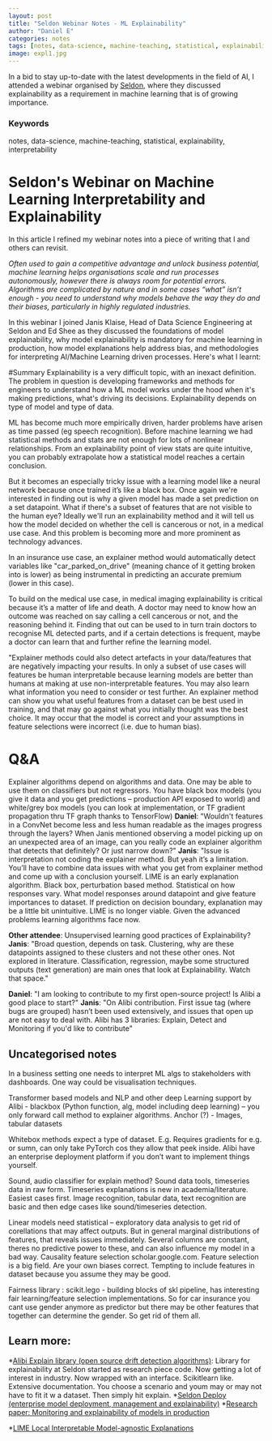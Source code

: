 ```yaml
---
layout: post
title: "Seldon Webinar Notes - ML Explainability"
author: "Daniel E"
categories: notes
tags: [notes, data-science, machine-teaching, statistical, explainability, interpretability]
image: expl1.jpg
---
```


In a bid to stay up-to-date with the latest developments in the field of AI, I attended a webinar organised by [Seldon](https://www.seldon.io/), where they discussed explainability as a requirement in machine learning that is of growing importance.

### Keywords
notes, data-science, machine-teaching, statistical, explainability, interpretability

# Seldon's Webinar on Machine Learning Interpretability and Explainability
In this article I refined my webinar notes into a piece of writing that I and others can revisit. 

_Often used to gain a competitive advantage and unlock business potential, machine learning helps organisations scale and run processes autonomously, however there is always room for potential errors. Algorithms are complicated by nature and in some cases “what” isn’t enough - you need to understand why models behave the way they do and their biases, particularly in highly regulated industries._

In this webinar I joined Janis Klaise, Head of Data Science Engineering at Seldon and Ed Shee as they discussed the foundations of model explainability, why model explainability is mandatory for machine learning in production, how model explanations help address bias, and methodologies for interpreting AI/Machine Learning driven processes.
Here's what I learnt:

#Summary
Explainability is a very difficult topic, with an inexact definition.
The problem in question is developing frameworks and methods for engineers to understand how a ML model works under the hood when it's making predictions, what's driving its decisions.
Explainability depends on type of model and type of data. 

ML has become much more empirically driven, harder problems have arisen as time passed (eg speech recognition). Before machine learning we had statistical methods and stats are not enough for lots of nonlinear relationships. From an explainability point of view stats are quite intuitive, you can probably extrapolate how a statistical model reaches a certain conclusion.

But it becomes an especially tricky issue with a learning model like a neural network because once trained it’s like a black box. Once again we're interested in finding out is why a given model has made a set prediction on a set datapoint. What if there's a subset of features that are not visible to the human eye? Ideally we'll run an explainability method and it will tell us how the model decided on whether the cell is cancerous or not, in a medical use case. And this problem is becoming more and more prominent as technology advances. 

In an insurance use case, an explainer method would automatically detect variables like "car_parked_on_drive" (meaning chance of it getting broken into is lower) as being instrumental in predicting an accurate premium (lower in this case).

To build on the medical use case, in medical imaging explainability is critical because it’s a matter of life and death. A doctor may need to know how an outcome was reached on say calling a cell cancerous or not, and the reasoning behind it. Finding that out can be used to in turn train doctors to recognise ML detected parts, and if a certain detections is frequent, maybe a doctor can learn that and further refine the learning model.

"Explainer methods could also detect artefacts in your data/features that are negatively impacting your results. In only a subset of use cases will features be human interpretable because learning models are better than humans at making at use non-interpretable features. 
You may also learn what information you need to consider or test further. An explainer method can show you what useful features from a dataset can be best used in training, and that may go against what you initially thought was the best choice. It may occur that the model is correct and your assumptions in feature selections were incorrect (i.e. due to human bias).


# Q&A
Explainer algorithms depend on algorithms and data. One may be able to use them on classifiers but not regressors. You have black box models (you give it data and you get predictions – production API exposed to world) and white/grey box models (you can look at implementation, or TF gradient propagation thru TF graph thanks to TensorFlow)
**Daniel**: "Wouldn't features in a ConvNet become less and less human readable as the images progress through the layers? When Janis mentioned observing a model picking up on an unexpected area of an image, can you really code an explainer algorithm that detects that definitely? Or just narrow down?"
**Janis**: "Issue is interpretation not coding the explainer method. But yeah it’s a limitation. You’ll have to combine data issues with what you get from explainer method and come up with a conclusion yourself. LIME is an early explanation algorithm. Black box, perturbation based method. Statistical on how responses vary. What model responses around datapoint and give feature importances to dataset. If prediction on decision boundary, explanation may be a little bit unintuitive. LIME is no longer viable. Given the advanced problems learning algorithms face now.

**Other attendee**: Unsupervised learning good practices of Explainability?
**Janis**: "Broad question, depends on task. Clustering, why are these datapoints assigned to these clusters and not these other ones. Not explored in literature. Classification, regression, maybe some structured outputs (text generation) are main ones that look at Explainability. Watch that space."

**Daniel**: "I am looking to contribute to my first open-source project! Is Alibi a good place to start?" 
**Janis**:  "On Alibi contribution. First issue tag (where bugs are grouped) hasn’t been used extensively, and issues that open up are not easy to deal with. Alibi has 3 libraries: Explain, Detect and Monitoring if you'd like to contribute"

## Uncategorised notes
In a business setting one needs to interpret ML algs to stakeholders with dashboards. One way could be visualisation techniques.

Transformer based models and NLP and other deep Learning support by Alibi  - blackbox (Python function, alg, model including deep learning) – you only forward call method to explainer algorithms. Anchor (?)  - Images, tabular datasets

Whitebox methods expect a type of dataset. E.g. Requires gradients for e.g. or sumn, can only take PyTorch cos they allow that peek inside. Alibi have an enterprise deployment platform if you don’t want to implement things yourself.

Sound, audio classifier for explain method? Sound data tools, timeseries data in raw form. Timeseries explanations is new in academia/literature. Easiest cases first. Image recognition, tabular data, text recognition are basic and then edge cases like sound/timeseries detection.

Linear models need statistical – exploratory data analysis to get rid of corellations that may affect outputs. But in general marginal distributions of features, that reveals issues immediately. Several columns are constant, theres no predictive power to these, and can also influence my model in a bad way. Causality feature selection scholar.google.com. Feature selection is a big field. Are your own biases correct. Tempting to include features in dataset because you assume they may be good.

Fairness library : scikit.lego  - building blocks of skl pipeline, has interesting fair learning/feature selection implementations. So for car insurance you cant use gender anymore as predictor but there may be other features that together can determine the gender. So get rid of them all.


## Learn more:
*[Alibi Explain library (open source drift detection algorithms)](https://go.seldon.io/e/702803/SeldonIO-alibi/9lnw4/404447027?h=3neI9R25ICFgCco2L9Ue1V4PtIdMOvBbMkokDZW1ToU): Library for explainability at Seldon started as research piece code. Now getting a lot of interest in industry. Now wrapped with an interface. Scikitlearn like. Extensive documentation. You choose a scenario and youm may or may not have to fit it w a dataset. Then simply hit explain.
*[Seldon Deploy (enterprise model deployment, management and explainability)](https://go.seldon.io/e/702803/seldon-deploy/9lnw6/404447027?h=3neI9R25ICFgCco2L9Ue1V4PtIdMOvBbMkokDZW1ToU)
*[Research paper: Monitoring and explainability of models in production](https://go.seldon.io/e/702803/ility-of-models-in-production-/9lnw8/404447027?h=3neI9R25ICFgCco2L9Ue1V4PtIdMOvBbMkokDZW1ToU)

*[LIME Local Interpretable Model-agnostic Explanations](https://towardsdatascience.com/lime-explain-machine-learning-predictions-af8f18189bfe)